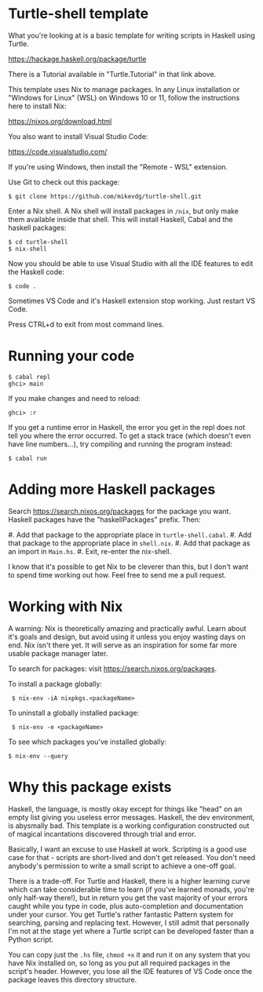 # Turtle-shell template

What you're looking at is a basic template for writing scripts in Haskell using Turtle. 

<https://hackage.haskell.org/package/turtle>

There is a Tutorial available in "Turtle.Tutorial" in that link above.

This template uses Nix to manage packages. In any Linux installation or "Windows for Linux" (WSL) on 
Windows 10 or 11, follow the instructions here to install Nix:

<https://nixos.org/download.html>

You also want to install Visual Studio Code:

<https://code.visualstudio.com/>

If you're using Windows, then install the "Remote - WSL" extension. 

Use Git to check out this package:

    $ git clone https://github.com/mikevdg/turtle-shell.git

Enter a Nix shell. A Nix shell will install packages in `/nix`, but only make them available inside that shell. This will install Haskell, Cabal and the haskell packages:

    $ cd turtle-shell
    $ nix-shell

Now you should be able to use Visual Studio with all the IDE features to edit the Haskell code:

    $ code .

Sometimes VS Code and it's Haskell extension stop working. Just restart VS Code.

Press CTRL+d to exit from most command lines.

# Running your code

    $ cabal repl
    ghci> main

If you make changes and need to reload:

    ghci> :r

If you get a runtime error in Haskell, the error you get in the repl does not tell you where the error occurred. To get a stack trace (which doesn't even have line numbers...), try compiling and running the program instead:

    $ cabal run

# Adding more Haskell packages

Search <https://search.nixos.org/packages> for the package you want. Haskell packages have the "haskellPackages" prefix. Then:

#. Add that package to the appropriate place in `turtle-shell.cabal`.
#. Add that package to the appropriate place in `shell.nix`.
#. Add that package as an import in `Main.hs`.
#. Exit, re-enter the nix-shell. 

I know that it's possible to get Nix to be cleverer than this, but I don't want 
to spend time working out how. Feel free to send me a pull request.

# Working with Nix

A warning: Nix is theoretically amazing and practically awful. Learn about it's goals and design, but avoid using it unless you enjoy wasting days on end. Nix isn't there yet. It will serve as an inspiration for some far more usable package manager later.

To search for packages: visit <https://search.nixos.org/packages>.

To install a package globally: 

     $ nix-env -iA nixpkgs.<packageName>

To uninstall a globally installed package:

     $ nix-env -e <packageName>

To see which packages you've installed globally:

    $ nix-env --query

# Why this package exists

Haskell, the language, is mostly okay except for things like "head" on an empty list giving you useless error messages. Haskell, the dev environment, is abysmally bad. This template is a working configuration constructed out of magical incantations discovered through trial and error.

Basically, I want an excuse to use Haskell at work. Scripting is a good use case for that - scripts are short-lived and don't get released. You don't need anybody's permission to write a small script to achieve a one-off goal.

There is a trade-off. For Turtle and Haskell, there is a higher learning curve which can take considerable time to learn (if you've learned monads, you're only half-way there!), but in return you get the vast majority of your errors caught while you type in code, plus auto-completion and documentation under your cursor. You get Turtle's rather fantastic Pattern system for searching, parsing and replacing text. However, I still admit that personally I'm not at the stage yet where a Turtle script can be developed faster than a Python script.

You can copy just the `.hs` file, `chmod +x` it and run it on any system that you have Nix installed on, so long as you put all required packages in the script's header. However, you lose all the IDE 
features of VS Code once the package leaves this directory structure.